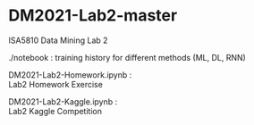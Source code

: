 # DM2021-Lab2-master
ISA5810 Data Mining Lab 2  
  
./notebook :
training history for different methods (ML, DL, RNN)  
  
DM2021-Lab2-Homework.ipynb :  
Lab2 Homework Exercise  
  
DM2021-Lab2-Kaggle.ipynb :   
Lab2 Kaggle Competition  

